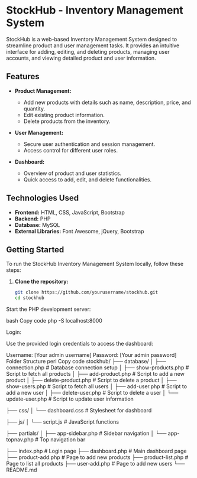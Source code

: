 # StockHub - Inventory Management System

StockHub is a web-based Inventory Management System designed to streamline product and user management tasks. It provides an intuitive interface for adding, editing, and deleting products, managing user accounts, and viewing detailed product and user information.

## Features

- **Product Management:**
  - Add new products with details such as name, description, price, and quantity.
  - Edit existing product information.
  - Delete products from the inventory.

- **User Management:**
  - Secure user authentication and session management.
  - Access control for different user roles.

- **Dashboard:**
  - Overview of product and user statistics.
  - Quick access to add, edit, and delete functionalities.

## Technologies Used

- **Frontend:** HTML, CSS, JavaScript, Bootstrap
- **Backend:** PHP
- **Database:** MySQL
- **External Libraries:** Font Awesome, jQuery, Bootstrap

## Getting Started

To run the StockHub Inventory Management System locally, follow these steps:

1. **Clone the repository:**

   ```bash
   git clone https://github.com/yourusername/stockhub.git
   cd stockhub


Start the PHP development server:

bash
Copy code
php -S localhost:8000





Login:

Use the provided login credentials to access the dashboard:

Username: [Your admin username]
Password: [Your admin password]
Folder Structure
perl
Copy code
stockhub/
├── database/
│ ├── connection.php # Database connection setup
│ ├── show-products.php # Script to fetch all products
│ ├── add-product.php # Script to add a new product
│ ├── delete-product.php # Script to delete a product
│ ├── show-users.php # Script to fetch all users
│ ├── add-user.php # Script to add a new user
│ ├── delete-user.php # Script to delete a user
│ └── update-user.php # Script to update user information

├── css/
│ └── dashboard.css # Stylesheet for dashboard

├── js/
│ └── script.js # JavaScript functions

├── partials/
│ ├── app-sidebar.php # Sidebar navigation
│ └── app-topnav.php # Top navigation bar

├── index.php # Login page
├── dashboard.php # Main dashboard page
├── product-add.php # Page to add new products
├── product-list.php # Page to list all products
├── user-add.php # Page to add new users
└── README.md       

